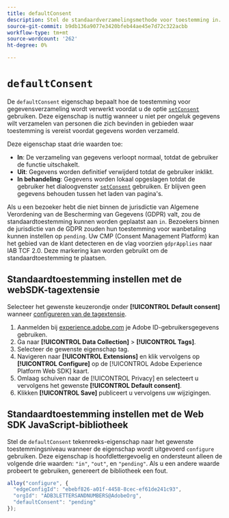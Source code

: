 ```yaml
---
title: defaultConsent
description: Stel de standaardverzamelingsmethode voor toestemming in.
source-git-commit: b9db136a9077e3420bfeb44ae45e7d72c322acbb
workflow-type: tm+mt
source-wordcount: '262'
ht-degree: 0%

---
```


# `defaultConsent`

De `defaultConsent` eigenschap bepaalt hoe de toestemming voor gegevensverzameling wordt verwerkt voordat u de optie [`setConsent`](../setconsent.md) gebruiken. Deze eigenschap is nuttig wanneer u niet per ongeluk gegevens wilt verzamelen van personen die zich bevinden in gebieden waar toestemming is vereist voordat gegevens worden verzameld.

Deze eigenschap staat drie waarden toe:

* **In**: De verzameling van gegevens verloopt normaal, totdat de gebruiker de functie uitschakelt.
* **Uit**: Gegevens worden definitief verwijderd totdat de gebruiker inklikt.
* **In behandeling**: Gegevens worden lokaal opgeslagen totdat de gebruiker het dialoogvenster [`setConsent`](../setconsent.md) gebruiken. Er blijven geen gegevens behouden tussen het laden van pagina&#39;s.

Als u een bezoeker hebt die niet binnen de jurisdictie van Algemene Verordening van de Bescherming van Gegevens (GDPR) valt, zou de standaardtoestemming kunnen worden geplaatst aan `in`. Bezoekers binnen de jurisdictie van de GDPR zouden hun toestemming voor wanbetaling kunnen instellen op `pending`. Uw CMP (Consent Management Platform) kan het gebied van de klant detecteren en de vlag voorzien `gdprApplies` naar IAB TCF 2.0. Deze markering kan worden gebruikt om de standaardtoestemming te plaatsen.

## Standaardtoestemming instellen met de webSDK-tagextensie

Selecteer het gewenste keuzerondje onder **[!UICONTROL Default consent]** wanneer [configureren van de tagextensie](/help/tags/extensions/client/web-sdk/web-sdk-extension-configuration.md).

1. Aanmelden bij [experience.adobe.com](https://experience.adobe.com) je Adobe ID-gebruikersgegevens gebruiken.
1. Ga naar **[!UICONTROL Data Collection]** > **[!UICONTROL Tags]**.
1. Selecteer de gewenste eigenschap tag.
1. Navigeren naar **[!UICONTROL Extensions]** en klik vervolgens op **[!UICONTROL Configure]** op de [!UICONTROL Adobe Experience Platform Web SDK] kaart.
1. Omlaag schuiven naar de [!UICONTROL Privacy] en selecteert u vervolgens het gewenste **[!UICONTROL Default consent]**.
1. Klikken **[!UICONTROL Save]** publiceert u vervolgens uw wijzigingen.

## Standaardtoestemming instellen met de Web SDK JavaScript-bibliotheek

Stel de `defaultConsent` tekenreeks-eigenschap naar het gewenste toestemmingsniveau wanneer de eigenschap wordt uitgevoerd `configure` gebruiken. Deze eigenschap is hoofdlettergevoelig en ondersteunt alleen de volgende drie waarden: `"in"`, `"out"`, en `"pending"`. Als u een andere waarde probeert te gebruiken, genereert de bibliotheek een fout.

```js
alloy("configure", {
  "edgeConfigId": "ebebf826-a01f-4458-8cec-ef61de241c93",
  "orgId": "ADB3LETTERSANDNUMBERS@AdobeOrg",
  "defaultConsent": "pending"
});
```
